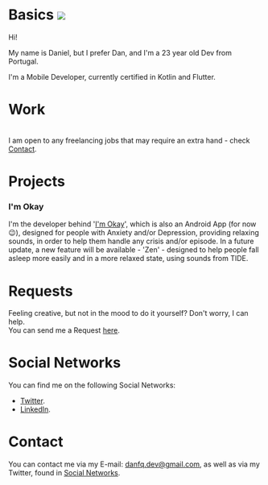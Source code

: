 # Basics ![](https://komarev.com/ghpvc/?username=danfq&color=e91e63)
Hi!

My name is Daniel, but I prefer Dan, and I'm a 23 year old Dev from Portugal.

I'm a Mobile Developer, currently certified in Kotlin and Flutter.

# Work
<br>I am open to any freelancing jobs that may require an extra hand - check <a href="#contact">Contact</a>.

# Projects
### I'm Okay
I'm the developer behind '<a href="https://play.google.com/store/apps/details?id=io.github.danfq.imokay" target="_blank">I'm Okay</a>', which is also an Android App (for now 😉), designed for people with Anxiety and/or Depression, providing relaxing sounds, in order to help them handle any crisis and/or episode.
In a future update, a new feature will be available - 'Zen' - designed to help people fall asleep more easily and in a more relaxed state, using sounds from TIDE.

# Requests
Feeling creative, but not in the mood to do it yourself? Don't worry, I can help.
<br>You can send me a Request <a href="mailto:danfq.dev@gmail.com?subject=Project Idea">here</a>.

# Social Networks
You can find me on the following Social Networks:

- <a target="_blank" href="https://twitter.com/danfq_dev">Twitter</a>.
- <a target="_blank" href="https://www.linkedin.com/in/DanFQ/">LinkedIn</a>.

# Contact
You can contact me via my E-mail: <a href="mailto:danfq.dev@gmail.com" target="_blank">danfq.dev@gmail.com</a>, as well as via my Twitter, found in <a href="#social-networks">Social Networks</a>.
